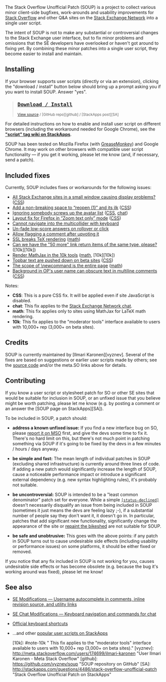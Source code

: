 The Stack Overflow Unofficial Patch (SOUP) is a project to collect various minor client-side bugfixes, work-arounds and usability improvements for [Stack Overflow][SO] and other Q&A sites on the [Stack Exchange Network][SE] into a single user script.

The intent of SOUP is not to make any substantial or controversial changes to the Stack Exchange user interface, but to fix minor problems and omissions that the SE developers have overlooked or haven't got around to fixing yet.  By combining these minor patches into a single user script, they become easier to install and maintain.


Installing
----------

If your browser supports user scripts (directly or via an extension), clicking the "download / install" button below should bring up a prompt asking you if you want to install SOUP.  Answer "yes".

> ### [<kbd>Download / Install</kbd>][DL]  
> <sup>[View source][source] / [GitHub repo][github] / [StackApps post][SA]</sup>

For detailed instructions on how to enable and install user script on different browsers (including the workaround needed for Google Chrome), see the **["script" tag wiki on StackApps](http://stackapps.com/tags/script/info "'script' tag wiki - StackApps")**.

SOUP has been tested on Mozilla Firefox (with [GreaseMonkey][GM]) and Google Chrome.  It may work on other browsers with compatible user script functionality &mdash; if you get it working, please let me know (and, if necessary, send a patch).


Included fixes
--------------

Currently, SOUP includes fixes or workarounds for the following issues:

* [All Stack Exchange sites in a small window causing display problems?](http://meta.stackoverflow.com/q/114636) ([CSS][CSS])
* [Add a non-breaking space to “reopen (1)” and its ilk](http://meta.stackoverflow.com/q/215473) ([CSS][CSS])
* [Ignoring somebody screws up the avatar list](http://meta.stackoverflow.com/q/155308) ([CSS][CSS], [chat][chat])
* [Layout fix for Firefox in “Zoom text only” mode](http://meta.stackoverflow.com/q/138685) ([CSS][CSS])
* [Cannot navigate into the multicollider with keyboard](http://meta.stackoverflow.com/q/207526)
* [Un-fade low-score answers on rollover or click](http://meta.stackoverflow.com/q/129593)
* [Allow flagging a comment after upvoting it](http://meta.stackoverflow.com/q/104184)
* [SSL breaks TeX rendering](http://meta.stackoverflow.com/q/215450) ([math][math])
* [Can we have the "50 more" link return items of the same type, please?](http://meta.stackoverflow.com/q/150069) ([10k][10k])
* [Render MathJax in the 10k tools](http://meta.stackoverflow.com/q/209393) ([math][math], [10k][10k])
* [Topbar text are pushed down on beta sites](http://meta.stackoverflow.com/q/211547) ([CSS][CSS])
* [The scope of \newcommand is the entire page](http://meta.math.stackexchange.com/q/4130) ([math][math])
* [Background in OP's user name can obscure text in multiline comments](http://meta.stackoverflow.com/q/114109) ([CSS][CSS])

Notes:

* <b id="note-css">CSS</b>: This is a pure CSS fix.  It will be applied even if site JavaScript is disabled.
* <b id="note-chat">chat</b>: This fix applies to the [Stack Exchange Network chat](http://chat.stackexchange.com "Stack Exchange Network chat").
* <b id="note-math">math</b>: This fix applies only to sites using MathJax for LaTeX math rendering.
* <b id="note-10k">10k</b>: This fix applies to the "moderator tools" interface available to users with 10,000+ rep (3,000+ on beta sites).


Credits
-------

SOUP is currently maintained by [Ilmari Karonen][vyznev].  Several of the fixes are based on suggestions or earlier user scripts made by others; see the [source code][source] and/or the meta.SO links above for details.


Contributing
------------

If you know a user script or stylesheet patch for SO or other SE sites that would be suitable for inclusion in SOUP, or an unfixed issue that you believe might be worth patching, please let me know (e.g. by posting a comment or an answer the [SOUP page on StackApps][SA]).

To be included in SOUP, a patch should:

* **address a known unfixed issue:** If you find a new interface bug on SO, please [report it on MSO](http://meta.stackoverflow.com/questions/ask) first, and give the devs some time to fix it.  There's no hard limit on this, but there's not much point in patching something via SOUP if it's going to be fixed by the devs in a few minutes / hours / days anyway.

* **be simple and fast:** The mean length of individual patches in SOUP (excluding shared infrastructure) is currently around three lines of code.  If adding a new patch would significantly increase the length of SOUP, cause a noticeable performance impact or introduce a significant external dependency (e.g. new syntax highlighting rules), it's probably not suitable.

* **be uncontroversial:** SOUP is intended to be a "least common denominator" patch set for everyone.  While a simple [`[status-declined]`](http://meta.stackoverflow.com/tags/status-declined/info "'status-declined' tag wiki - Meta Stack Overflow") doesn't necessarily disqualify an issue from being included in SOUP (sometimes it just means the devs are feeling lazy ;-), if a substantial number of people say they don't want it, it doesn't go in.  In particular, patches that add significant new functionality, significantly change the appearance of the site or [repaint the bikeshed](http://en.wikipedia.org/wiki/Parkinson%27s_Law_of_Triviality) are not suitable for SOUP.

* **be safe and unobtrusive:** This goes with the above points: if any patch in SOUP turns out to cause undesirable side effects (including usability or performance issues) on some platforms, it should be either fixed or removed.

If you notice that any fix included in SOUP is not working for you, causes undesirable side effects or has become obsolete (e.g. because the bug it's working around was fixed), please let me know!


See also
--------

* [SE Modifications — Username autocomplete in comments, inline revision source, and utility links](http://stackapps.com/questions/2138/se-modifications-username-autocomplete-in-comments-inline-revision-source-a)
* [SE Chat Modifications — Keyboard navigation and commands for chat](http://stackapps.com/questions/2105/se-chat-modifications-keyboard-navigation-and-commands-for-chat)
* [Official keyboard shortcuts](http://stackapps.com/questions/2567/official-keyboard-shortcuts)
* ...and other [popular user scripts on StackApps](http://stackapps.com/?tab=scripts)

   [SO]: http://stackoverflow.com/ "Stack Overflow"
   [SE]: http://stackexchange.com/ "Stack Exchange Network"
   [DL]: https://github.com/vyznev/soup/raw/master/SOUP.user.js "Download / install SOUP from GitHub"
   [source]: https://github.com/vyznev/soup/blob/master/SOUP.user.js "View SOUP source code"
   [GM]: https://addons.mozilla.org/firefox/addon/greasemonkey/ "Mozilla add-ons: GreaseMonkey"
   [TM]: https://chrome.google.com/webstore/detail/tampermonkey/dhdgffkkebhmkfjojejmpbldmpobfkfo "Chrome Web Store: Tampermonkey"
   [chrome-ext]: https://support.google.com/chrome/answer/187443 "Chrome > Help > Manage your extensions"
   [CSS]: #note-css "This is a pure CSS fix.  It will be applied even if site JavaScript is disabled."
   [chat]: #note-chat "This fix applies to the Stack Exchange Network chat (chat.stackexchange.com)."
   [math]: #note-math "This fix applies only to sites using MathJax for LaTeX math rendering."
   [10k]: #note-10k " This fix applies to the "moderator tools" interface available to users with 10,000+ rep (3,000+ on beta sites)."
   [vyznev]: http://meta.stackoverflow.com/users/174699/ilmari-karonen "User Ilmari Karonen - Meta Stack Overflow"
   [github]: https://github.com/vyznev/soup "SOUP repository on GitHub"
   [SA]: http://stackapps.com/questions/4486/stack-overflow-unofficial-patch "Stack Overflow Unofficial Patch on StackApps"

